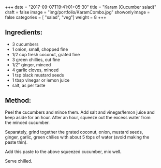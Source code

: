 +++
date = "2017-09-07T19:41:01+05:30"
title = "Karam (Cucumber salad)"
draft = false
image = "img/portfolio/KaramCombo.jpg"
showonlyimage = false
categories = [ "salad", "veg"] 
weight = 8
+++

<!--more-->

## Ingredients:

  - 3 cucumbers
  - 1 onion, small, chopped fine
  - 1/2 cup fresh coconut, grated fine
  - 3 green chillies, cut fine
  - 1/2" ginger, minced
  - 4 garlic cloves, minced
  - 1 tsp black mustard seeds
  - 1 tbsp vinegar or lemon juice
  - salt, as per taste

## Method:

Peel the cucumbers and mince them. Add salt and vinegar/lemon juice and
keep aside for an hour. After an hour, squeeze out the excess water from
the minced cucumber.

Separately, grind together the grated coconut, onion, mustard seeds,
ginger, garlic, green chilies with about 5 tbps of water (avoid making
the paste thin).

Add this paste to the above squeezed cucumber, mix well.

Serve chilled.


